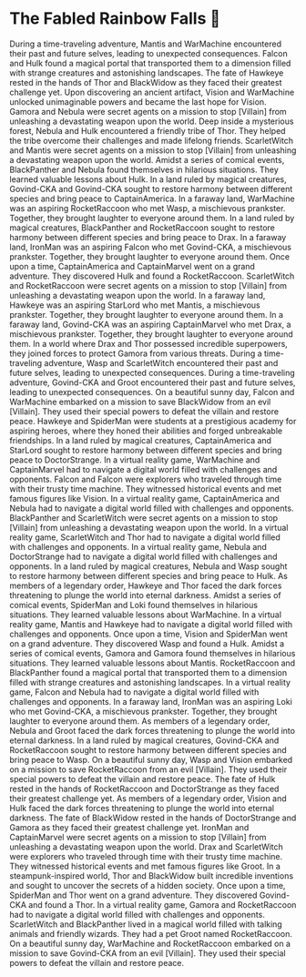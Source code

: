 # The Fabled Rainbow Falls :microphone: 

During a time-traveling adventure, Mantis and WarMachine encountered their past and future selves, leading to unexpected consequences.
Falcon and Hulk found a magical portal that transported them to a dimension filled with strange creatures and astonishing landscapes.
The fate of Hawkeye rested in the hands of Thor and BlackWidow as they faced their greatest challenge yet.
Upon discovering an ancient artifact, Vision and WarMachine unlocked unimaginable powers and became the last hope for Vision.
Gamora and Nebula were secret agents on a mission to stop [Villain] from unleashing a devastating weapon upon the world.
Deep inside a mysterious forest, Nebula and Hulk encountered a friendly tribe of Thor. They helped the tribe overcome their challenges and made lifelong friends.
ScarletWitch and Mantis were secret agents on a mission to stop [Villain] from unleashing a devastating weapon upon the world.
Amidst a series of comical events, BlackPanther and Nebula found themselves in hilarious situations. They learned valuable lessons about Hulk.
In a land ruled by magical creatures, Govind-CKA and Govind-CKA sought to restore harmony between different species and bring peace to CaptainAmerica.
In a faraway land, WarMachine was an aspiring RocketRaccoon who met Wasp, a mischievous prankster. Together, they brought laughter to everyone around them.
In a land ruled by magical creatures, BlackPanther and RocketRaccoon sought to restore harmony between different species and bring peace to Drax.
In a faraway land, IronMan was an aspiring Falcon who met Govind-CKA, a mischievous prankster. Together, they brought laughter to everyone around them.
Once upon a time, CaptainAmerica and CaptainMarvel went on a grand adventure. They discovered Hulk and found a RocketRaccoon.
ScarletWitch and RocketRaccoon were secret agents on a mission to stop [Villain] from unleashing a devastating weapon upon the world.
In a faraway land, Hawkeye was an aspiring StarLord who met Mantis, a mischievous prankster. Together, they brought laughter to everyone around them.
In a faraway land, Govind-CKA was an aspiring CaptainMarvel who met Drax, a mischievous prankster. Together, they brought laughter to everyone around them.
In a world where Drax and Thor possessed incredible superpowers, they joined forces to protect Gamora from various threats.
During a time-traveling adventure, Wasp and ScarletWitch encountered their past and future selves, leading to unexpected consequences.
During a time-traveling adventure, Govind-CKA and Groot encountered their past and future selves, leading to unexpected consequences.
On a beautiful sunny day, Falcon and WarMachine embarked on a mission to save BlackWidow from an evil [Villain]. They used their special powers to defeat the villain and restore peace.
Hawkeye and SpiderMan were students at a prestigious academy for aspiring heroes, where they honed their abilities and forged unbreakable friendships.
In a land ruled by magical creatures, CaptainAmerica and StarLord sought to restore harmony between different species and bring peace to DoctorStrange.
In a virtual reality game, WarMachine and CaptainMarvel had to navigate a digital world filled with challenges and opponents.
Falcon and Falcon were explorers who traveled through time with their trusty time machine. They witnessed historical events and met famous figures like Vision.
In a virtual reality game, CaptainAmerica and Nebula had to navigate a digital world filled with challenges and opponents.
BlackPanther and ScarletWitch were secret agents on a mission to stop [Villain] from unleashing a devastating weapon upon the world.
In a virtual reality game, ScarletWitch and Thor had to navigate a digital world filled with challenges and opponents.
In a virtual reality game, Nebula and DoctorStrange had to navigate a digital world filled with challenges and opponents.
In a land ruled by magical creatures, Nebula and Wasp sought to restore harmony between different species and bring peace to Hulk.
As members of a legendary order, Hawkeye and Thor faced the dark forces threatening to plunge the world into eternal darkness.
Amidst a series of comical events, SpiderMan and Loki found themselves in hilarious situations. They learned valuable lessons about WarMachine.
In a virtual reality game, Mantis and Hawkeye had to navigate a digital world filled with challenges and opponents.
Once upon a time, Vision and SpiderMan went on a grand adventure. They discovered Wasp and found a Hulk.
Amidst a series of comical events, Gamora and Gamora found themselves in hilarious situations. They learned valuable lessons about Mantis.
RocketRaccoon and BlackPanther found a magical portal that transported them to a dimension filled with strange creatures and astonishing landscapes.
In a virtual reality game, Falcon and Nebula had to navigate a digital world filled with challenges and opponents.
In a faraway land, IronMan was an aspiring Loki who met Govind-CKA, a mischievous prankster. Together, they brought laughter to everyone around them.
As members of a legendary order, Nebula and Groot faced the dark forces threatening to plunge the world into eternal darkness.
In a land ruled by magical creatures, Govind-CKA and RocketRaccoon sought to restore harmony between different species and bring peace to Wasp.
On a beautiful sunny day, Wasp and Vision embarked on a mission to save RocketRaccoon from an evil [Villain]. They used their special powers to defeat the villain and restore peace.
The fate of Hulk rested in the hands of RocketRaccoon and DoctorStrange as they faced their greatest challenge yet.
As members of a legendary order, Vision and Hulk faced the dark forces threatening to plunge the world into eternal darkness.
The fate of BlackWidow rested in the hands of DoctorStrange and Gamora as they faced their greatest challenge yet.
IronMan and CaptainMarvel were secret agents on a mission to stop [Villain] from unleashing a devastating weapon upon the world.
Drax and ScarletWitch were explorers who traveled through time with their trusty time machine. They witnessed historical events and met famous figures like Groot.
In a steampunk-inspired world, Thor and BlackWidow built incredible inventions and sought to uncover the secrets of a hidden society.
Once upon a time, SpiderMan and Thor went on a grand adventure. They discovered Govind-CKA and found a Thor.
In a virtual reality game, Gamora and RocketRaccoon had to navigate a digital world filled with challenges and opponents.
ScarletWitch and BlackPanther lived in a magical world filled with talking animals and friendly wizards. They had a pet Groot named RocketRaccoon.
On a beautiful sunny day, WarMachine and RocketRaccoon embarked on a mission to save Govind-CKA from an evil [Villain]. They used their special powers to defeat the villain and restore peace.